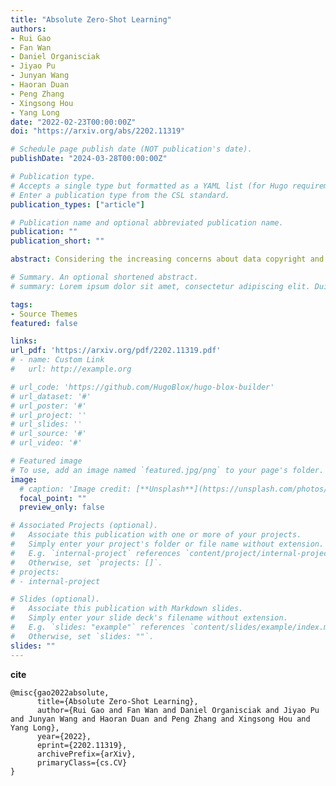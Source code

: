 ```yaml
---
title: "Absolute Zero-Shot Learning"
authors:
- Rui Gao
- Fan Wan
- Daniel Organisciak
- Jiyao Pu
- Junyan Wang
- Haoran Duan
- Peng Zhang
- Xingsong Hou
- Yang Long
date: "2022-02-23T00:00:00Z"
doi: "https://arxiv.org/abs/2202.11319"

# Schedule page publish date (NOT publication's date).
publishDate: "2024-03-28T00:00:00Z"

# Publication type.
# Accepts a single type but formatted as a YAML list (for Hugo requirements).
# Enter a publication type from the CSL standard.
publication_types: ["article"]

# Publication name and optional abbreviated publication name.
publication: ""
publication_short: ""

abstract: Considering the increasing concerns about data copyright and privacy issues, we present a novel Absolute Zero-Shot Learning (AZSL) paradigm, i.e., training a classifier with zero real data. The key innovation is to involve a teacher model as the data safeguard to guide the AZSL model training without data leaking. The AZSL model consists of a generator and student network, which can achieve date-free knowledge transfer while maintaining the performance of the teacher network. We investigate `black-box' and `white-box' scenarios in AZSL task as different levels of model security. Besides, we also provide discussion of teacher model in both inductive and transductive settings. Despite embarrassingly simple implementations and data-missing disadvantages, our AZSL framework can retain state-of-the-art ZSL and GZSL performance under the `white-box' scenario. Extensive qualitative and quantitative analysis also demonstrates promising results when deploying the model under `black-box' scenario.

# Summary. An optional shortened abstract.
# summary: Lorem ipsum dolor sit amet, consectetur adipiscing elit. Duis posuere tellus ac convallis placerat. Proin tincidunt magna sed ex sollicitudin condimentum.

tags:
- Source Themes
featured: false

links:
url_pdf: 'https://arxiv.org/pdf/2202.11319.pdf'
# - name: Custom Link
#   url: http://example.org

# url_code: 'https://github.com/HugoBlox/hugo-blox-builder'
# url_dataset: '#'
# url_poster: '#'
# url_project: ''
# url_slides: ''
# url_source: '#'
# url_video: '#'

# Featured image
# To use, add an image named `featured.jpg/png` to your page's folder. 
image:
  # caption: 'Image credit: [**Unsplash**](https://unsplash.com/photos/s9CC2SKySJM)'
  focal_point: ""
  preview_only: false

# Associated Projects (optional).
#   Associate this publication with one or more of your projects.
#   Simply enter your project's folder or file name without extension.
#   E.g. `internal-project` references `content/project/internal-project/index.md`.
#   Otherwise, set `projects: []`.
# projects:
# - internal-project

# Slides (optional).
#   Associate this publication with Markdown slides.
#   Simply enter your slide deck's filename without extension.
#   E.g. `slides: "example"` references `content/slides/example/index.md`.
#   Otherwise, set `slides: ""`.
slides: ""
---
```


<!-- {{% callout note %}}
Create your slides in Markdown - click the *Slides* button to check out the example.
{{% /callout %}} -->

**cite** 
```
@misc{gao2022absolute,
      title={Absolute Zero-Shot Learning}, 
      author={Rui Gao and Fan Wan and Daniel Organisciak and Jiyao Pu and Junyan Wang and Haoran Duan and Peng Zhang and Xingsong Hou and Yang Long},
      year={2022},
      eprint={2202.11319},
      archivePrefix={arXiv},
      primaryClass={cs.CV}
}
```


<!-- Add the publication's **full text** or **supplementary notes** here. You can use rich formatting such as including [code, math, and images](https://docs.hugoblox.com/content/writing-markdown-latex/). -->
